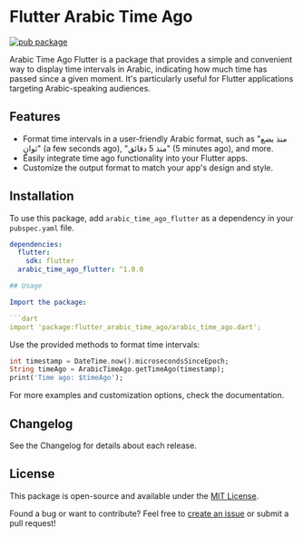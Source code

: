 # Flutter Arabic Time Ago

[![pub package](https://img.shields.io/pub/v/arabic_time_ago_flutter.svg)](https://pub.dev/packages/arabic_time_ago_flutter)

Arabic Time Ago Flutter is a package that provides a simple and convenient way to display time intervals in Arabic, indicating how much time has passed since a given moment. It's particularly useful for Flutter applications targeting Arabic-speaking audiences.

## Features

- Format time intervals in a user-friendly Arabic format, such as "منذ بضع ثوانٍ" (a few seconds ago), "منذ 5 دقائق" (5 minutes ago), and more.
- Easily integrate time ago functionality into your Flutter apps.
- Customize the output format to match your app's design and style.

## Installation

To use this package, add `arabic_time_ago_flutter` as a dependency in your `pubspec.yaml` file.

````yaml
dependencies:
  flutter:
    sdk: flutter
  arabic_time_ago_flutter: ^1.0.0

## Usage

Import the package:

```dart
import 'package:flutter_arabic_time_ago/arabic_time_ago.dart';
````

Use the provided methods to format time intervals:

```dart
int timestamp = DateTime.now().microsecondsSinceEpoch;
String timeAgo = ArabicTimeAgo.getTimeAgo(timestamp);
print('Time ago: $timeAgo');
```

For more examples and customization options, check the documentation.

## Changelog

See the Changelog for details about each release.

## License

This package is open-source and available under the [MIT License](https://github.com/Eljousour/flutter_arabic_time_ago/blob/main/LICENSE.txt).

Found a bug or want to contribute? Feel free to [create an issue](https://github.com/Eljousour/flutter_arabic_time_ago/issues/new) or submit a pull request!
